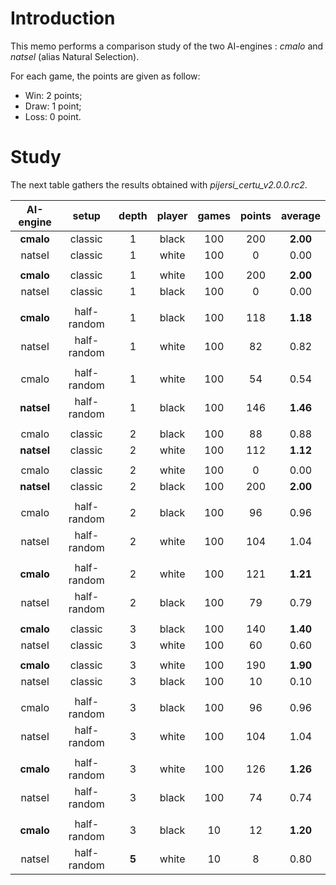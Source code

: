 # Introduction

This memo performs a comparison study of the two AI-engines : *cmalo* and *natsel* (alias Natural Selection).

For each game, the points are given as follow:

- Win: 2 points;
- Draw: 1 point;
- Loss: 0 point.

# Study

The next table gathers the results obtained with *pijersi_certu_v2.0.0.rc2*.

| AI-engine  |    setup    | depth | player | games | points | average  |
| :--------: | :---------: | :---: | :----: | :---: | :----: | :------: |
| **cmalo**  |   classic   |   1   | black  |  100  |  200   | **2.00** |
|   natsel   |   classic   |   1   | white  |  100  |   0    |   0.00   |
|            |             |       |        |       |        |          |
| **cmalo**  |   classic   |   1   | white  |  100  |  200   | **2.00** |
|   natsel   |   classic   |   1   | black  |  100  |   0    |   0.00   |
|            |             |       |        |       |        |          |
| **cmalo**  | half-random |   1   | black  |  100  |  118   | **1.18** |
|   natsel   | half-random |   1   | white  |  100  |   82   |   0.82   |
|            |             |       |        |       |        |          |
|   cmalo    | half-random |   1   | white  |  100  |   54   |   0.54   |
| **natsel** | half-random |   1   | black  |  100  |  146   | **1.46** |
|            |             |       |        |       |        |          |
|   cmalo    |   classic   |   2   | black  |  100  |   88   |   0.88   |
| **natsel** |   classic   |   2   | white  |  100  |  112   | **1.12** |
|            |             |       |        |       |        |          |
|   cmalo    |   classic   |   2   | white  |  100  |   0    |   0.00   |
| **natsel** |   classic   |   2   | black  |  100  |  200   | **2.00** |
|            |             |       |        |       |        |          |
|   cmalo    | half-random |   2   | black  |  100  |   96   |   0.96   |
|   natsel   | half-random |   2   | white  |  100  |  104   |   1.04   |
|            |             |       |        |       |        |          |
| **cmalo**  | half-random |   2   | white  |  100  |  121   | **1.21** |
|   natsel   | half-random |   2   | black  |  100  |   79   |   0.79   |
|            |             |       |        |       |        |          |
| **cmalo**  |   classic   |   3   | black  |  100  |  140   | **1.40** |
|   natsel   |   classic   |   3   | white  |  100  |   60   |   0.60   |
|            |             |       |        |       |        |          |
| **cmalo**  |   classic   |   3   | white  |  100  |  190   | **1.90** |
|   natsel   |   classic   |   3   | black  |  100  |   10   |   0.10   |
|            |             |       |        |       |        |          |
|   cmalo    | half-random |   3   | black  |  100  |   96   |   0.96   |
|   natsel   | half-random |   3   | white  |  100  |  104   |   1.04   |
|            |             |       |        |       |        |          |
| **cmalo**  | half-random |   3   | white  |  100  |  126   | **1.26** |
|   natsel   | half-random |   3   | black  |  100  |   74   |   0.74   |
|            |             |       |        |       |        |          |
| **cmalo**  | half-random |   3   | black  |  10   |   12   | **1.20** |
|   natsel   | half-random | **5** | white  |  10   |   8    |   0.80   |

